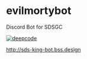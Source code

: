 # evilmortybot
Discord Bot for SDSGC

[![deepcode](https://www.deepcode.ai/api/gh/badge?key=eyJhbGciOiJIUzI1NiIsInR5cCI6IkpXVCJ9.eyJwbGF0Zm9ybTEiOiJnaCIsIm93bmVyMSI6Ildob0lzQWxwaGFIZWxpeCIsInJlcG8xIjoiZXZpbG1vcnR5Ym90IiwiaW5jbHVkZUxpbnQiOmZhbHNlLCJhdXRob3JJZCI6Mjc4MTgsImlhdCI6MTYxNDk2MjE4Mn0.Ob8HFQ0-7gb8qxFxFLRn3irRv6xrPDnuoRXUKy189ZU)](https://www.deepcode.ai/app/gh/WhoIsAlphaHelix/evilmortybot/_/dashboard?utm_content=gh%2FWhoIsAlphaHelix%2Fevilmortybot)

http://sds-king-bot.bss.design
